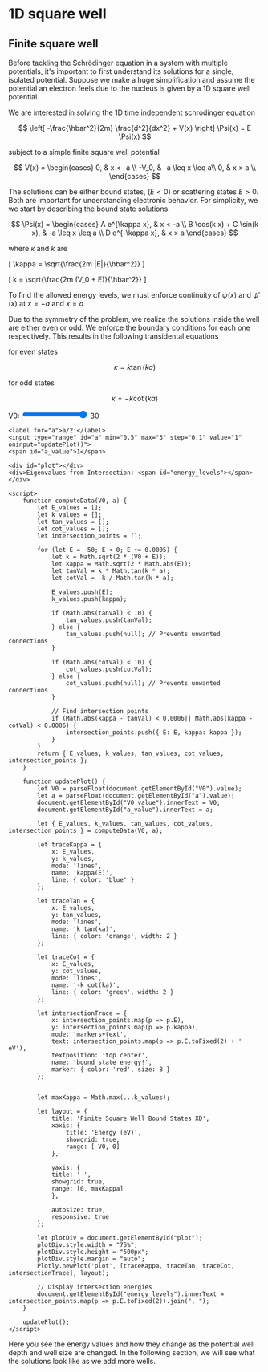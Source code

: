 # 1D square well

## Finite square well
Before tackling the Schrödinger equation in a system with multiple potentials, it's important to first understand its solutions for a single, isolated potential. Suppose we make a huge simplification and assume the potential an electron feels due to the nucleus is given by a 1D square well potential. 

We are interested in solving the  1D time independent schrodinger equation

$$
\left[ -\frac{\hbar^2}{2m} \frac{d^2}{dx^2} + V(x) \right] \Psi(x) = E \Psi(x)
$$

subject to a simple finite square well potential 

$$
V(x) =
\begin{cases} 
0, & x < -a \\ 
-V_0, & -a \leq x \leq a\\
0, & x > a  \\ 
\end{cases}
$$

The solutions can be either bound states, ($E<0$) or scattering states $E>0$. Both are important for understanding electronic behavior. For simplicity, we we start by describing the bound state solutions. 

$$
\Psi(x) =
\begin{cases} 
A e^{\kappa x}, & x < -a \\ 
B \cos(k x) + C \sin(k x), & -a \leq x \leq a \\ 
D e^{-\kappa x}, & x > a
\end{cases}
$$

where $\kappa$ and $k$ are


\[
\kappa = \sqrt{\frac{2m |E|}{\hbar^2}}
\]

\[
k = \sqrt{\frac{2m (V_0 + E)}{\hbar^2}}
\]

To find the allowed energy levels, we must enforce  continuity of $\psi(x)$ and $\psi'(x)$ at $x=-a$ and $x=a$

Due to the symmetry of the problem, we realize the solutions inside the well are either even or odd. We enforce the boundary conditions for each one respectively. This results in the following transidental equations 

for even states

$$
\kappa = k\tan(ka)
$$

for odd states 

$$
\kappa = -k\cot(ka)
$$




<!-- ## Project layout

    mkdocs.yml    # The configuration file.
    docs/
        index.md  # The documentation homepage.
        ...       # Other markdown pages, images and other files.
 -->



<!-- 
<!DOCTYPE html>
<html>
<head>
    <script src="https://cdn.plot.ly/plotly-latest.min.js"></script>
</head>
<body>
    <label for="V0">V0:</label>
    <input type="range" id="V0" min="5" max="50" step="1" value="30" oninput="updatePlot()">
    <span id="V0_value">30</span>
    
    <label for="a">a:</label>
    <input type="range" id="a" min="0.5" max="5" step="0.1" value="1" oninput="updatePlot()">
    <span id="a_value">1</span>
    
    <div id="plot"></div>
    
    <script>
        function computeData(V0, a) {
            let E_values = [];
            let kap_values = [];
            let tan_values = [];
            let cot_values = [];
            
            for (let E = -50; E < 0; E += 0.1) {
                let k = Math.sqrt(2 * (V0 + E));
                let kappa = Math.sqrt(2 * Math.abs(E));
                let tanVal = k * Math.tan(k * a);
                let cotVal = -k / Math.tan(k * a);
                
                E_values.push(E);
                kap_values.push(kappa);
                
                if (Math.abs(tanVal) < 10) {
                    tan_values.push(tanVal);
                } else {
                    tan_values.push(null); // Prevents unwanted connections
                }
                
                if (Math.abs(cotVal) < 10) {
                    cot_values.push(cotVal);
                } else {
                    cot_values.push(null); // Prevents unwanted connections
                }
            }

            return { E_values, kap_values, tan_values, cot_values };
        }
        
        function updatePlot() {
            let V0 = parseFloat(document.getElementById("V0").value);
            let a = parseFloat(document.getElementById("a").value);
            document.getElementById("V0_value").innerText = V0;
            document.getElementById("a_value").innerText = a;
            
            let { E_values, kap_values, tan_values, cot_values } = computeData(V0, a);
            
            let traceKappa = {
                x: E_values,
                y: kap_values,
                mode: 'lines',
                name: 'kappa(E)',
                line: { color: 'blue' }
            };
            
            let traceTan = {
                x: E_values,
                y: tan_values,
                mode: 'lines',
                name: 'k tan(ka)',
                marker: { color: 'orange' }
            };
            
            let traceCot = {
                x: E_values,
                y: cot_values,
                mode: 'lines',
                name: '-k cot(ka)',
                marker: { color: 'green' }
            };
            
            let maxKappa = Math.max(...kap_values);

            let layout = {
                title: 'Quantum Well Bound States',
                xaxis: {
                    title: 'Energy E (eV)',
                    showgrid: true,
                    range: [-V0, 0] 
                },
           
                yaxis: {
                title: '',
                showgrid: true,
                range: [0, maxKappa] 
                }

            };
            
            Plotly.newPlot('plot', [traceKappa, traceTan, traceCot], layout);
        }
        
        updatePlot();
    </script>
</body>
</html> -->

<!-- 
let maxKappa = Math.max(...k_values);

let layout = {
    title: 'Quantum Well Bound States',
    xaxis: {
        title: 'Energy E (eV)',
        showgrid: true
    },
    yaxis: {
        title: 'Function Value',
        showgrid: true,
        range: [0, maxKappa] // Set y-axis from 0 to max of kappa(E)
    }
}; -->






<!DOCTYPE html>
<html>
<head>
    <script src="https://cdn.plot.ly/plotly-latest.min.js"></script>
</head>
<body>
    <label for="V0">V0:</label>
    <input type="range" id="V0" min="1" max="20" step="1" value="30" oninput="updatePlot()">
    <span id="V0_value">30</span>
    
    <label for="a">a/2:</label>
    <input type="range" id="a" min="0.5" max="3" step="0.1" value="1" oninput="updatePlot()">
    <span id="a_value">1</span>
    
    <div id="plot"></div>
    <div>Eigenvalues from Intersection: <span id="energy_levels"></span></div>
    
    <script>
        function computeData(V0, a) {
            let E_values = [];
            let k_values = [];
            let tan_values = [];
            let cot_values = [];
            let intersection_points = [];
            
            for (let E = -50; E < 0; E += 0.0005) {
                let k = Math.sqrt(2 * (V0 + E));
                let kappa = Math.sqrt(2 * Math.abs(E));
                let tanVal = k * Math.tan(k * a);
                let cotVal = -k / Math.tan(k * a);
                
                E_values.push(E);
                k_values.push(kappa);
                
                if (Math.abs(tanVal) < 10) {
                    tan_values.push(tanVal);
                } else {
                    tan_values.push(null); // Prevents unwanted connections
                }
                
                if (Math.abs(cotVal) < 10) {
                    cot_values.push(cotVal);
                } else {
                    cot_values.push(null); // Prevents unwanted connections
                }
                
                // Find intersection points
                if (Math.abs(kappa - tanVal) < 0.0006|| Math.abs(kappa - cotVal) < 0.0006) {
                    intersection_points.push({ E: E, kappa: kappa });
                }
            }
            return { E_values, k_values, tan_values, cot_values, intersection_points };
        }
        
        function updatePlot() {
            let V0 = parseFloat(document.getElementById("V0").value);
            let a = parseFloat(document.getElementById("a").value);
            document.getElementById("V0_value").innerText = V0;
            document.getElementById("a_value").innerText = a;
            
            let { E_values, k_values, tan_values, cot_values, intersection_points } = computeData(V0, a);
            
            let traceKappa = {
                x: E_values,
                y: k_values,
                mode: 'lines',
                name: 'kappa(E)',
                line: { color: 'blue' }
            };
            
            let traceTan = {
                x: E_values,
                y: tan_values,
                mode: 'lines',
                name: 'k tan(ka)',
                line: { color: 'orange', width: 2 }
            };
            
            let traceCot = {
                x: E_values,
                y: cot_values,
                mode: 'lines',
                name: '-k cot(ka)',
                line: { color: 'green', width: 2 }
            };
            
            let intersectionTrace = {
                x: intersection_points.map(p => p.E),
                y: intersection_points.map(p => p.kappa),
                mode: 'markers+text',
                text: intersection_points.map(p => p.E.toFixed(2) + ' eV'),
                textposition: 'top center',
                name: 'bound state energy!',
                marker: { color: 'red', size: 8 }
            };
            

            let maxKappa = Math.max(...k_values);

            let layout = {
                title: 'Finite Square Well Bound States XD',
                xaxis: {
                    title: 'Energy (eV)',
                    showgrid: true,
                    range: [-V0, 0]
                },

                yaxis: {
                title: ' ',
                showgrid: true,
                range: [0, maxKappa] 
                },

                autosize: true,
                responsive: true
            };
            
            let plotDiv = document.getElementById("plot");
            plotDiv.style.width = "75%";  
            plotDiv.style.height = "500px";  
            plotDiv.style.margin = "auto"; 
            Plotly.newPlot('plot', [traceKappa, traceTan, traceCot, intersectionTrace], layout);
            
            // Display intersection energies
            document.getElementById("energy_levels").innerText = intersection_points.map(p => p.E.toFixed(2)).join(", ");
        }
        
        updatePlot();
    </script>
</body>
</html>

Here you see the energy values and how they change as the potential well depth and well size are changed. In the following section, we will see what the solutions look like as we add more wells. 